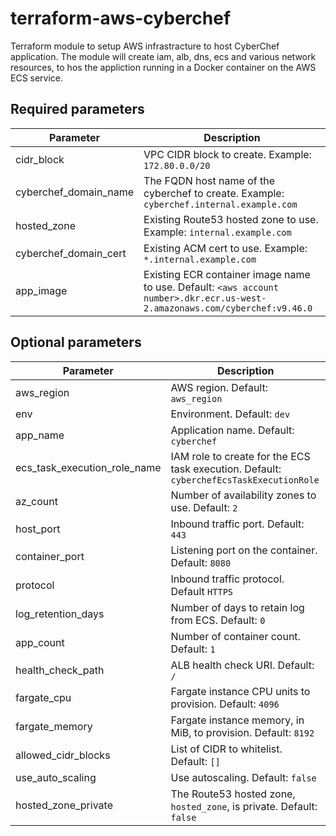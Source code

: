 # terraform-aws-cyberchef
Terraform module to setup AWS infrastracture to host CyberChef application.  The module will create iam, alb, dns, ecs and various network resources, to hos the appliction running in a Docker container on the AWS ECS service.

## Required parameters
| Parameter| Description  |
| --- | --- |
|cidr_block|VPC CIDR block to create.  Example: `172.80.0.0/20`|
| cyberchef_domain_name |The FQDN host name of the cyberchef to create. Example: `cyberchef.internal.example.com`|
|hosted_zone|Existing Route53 hosted zone to use. Example: `internal.example.com`|
| cyberchef_domain_cert|Existing ACM cert to use. Example: `*.internal.example.com`|
|app_image|Existing ECR container image name to use. Default: `<aws account number>.dkr.ecr.us-west-2.amazonaws.com/cyberchef:v9.46.0`|

## Optional parameters
| Parameter| Description  |
| --- | --- |
| aws_region |AWS region. Default: `aws_region`|
|env|Environment. Default: `dev`|
| app_name|Application name. Default: `cyberchef`|
|ecs_task_execution_role_name|IAM role to create for the ECS task execution. Default: `cyberchefEcsTaskExecutionRole`|
|az_count|Number of availability zones to use. Default: `2`|
|host_port|Inbound traffic port. Default: `443`|
|container_port|Listening port on the container. Default: `8080`|
|protocol|Inbound traffic protocol. Default `HTTPS`|
|log_retention_days|Number of days to retain log from ECS. Default: `0`|
|app_count|Number of container count.  Default: `1`|
|health_check_path|ALB health check URI. Default: `/`|
|fargate_cpu|Fargate instance CPU units to provision. Default: `4096` |
|fargate_memory|Fargate instance memory, in MiB, to provision. Default: `8192`|
|allowed_cidr_blocks|List of CIDR to whitelist. Default: `[]`|
|use_auto_scaling|Use autoscaling. Default: `false`|
|hosted_zone_private|The Route53 hosted zone, `hosted_zone`, is private. Default: `false`|
